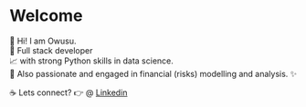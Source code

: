 # Welcome

👋 Hi! I am Owusu.<br />
🦍 Full stack developer<br />
📈 with strong Python skills in data science.<br />
💸 Also passionate and engaged in financial (risks) modelling and analysis. ✨

☕ Lets connect? 👉 @ [Linkedin](https://www.linkedin.com/in/owusu-k-adjei-bohyen-b9b4bb83/)


<!--
**nanacnote/nanacnote** is a ✨ _special_ ✨ repository because its `README.md` (this file) appears on your GitHub profile.
### Hi there 👋

Here are some ideas to get you started:

- 🔭 I’m currently working on ...
- 🌱 I’m currently learning ...
- 👯 I’m looking to collaborate on ...
- 🤔 I’m looking for help with ...
- 💬 Ask me about ...
- 📫 How to reach me: ...
- 😄 Pronouns: ...
- ⚡ Fun fact: ...
-->
